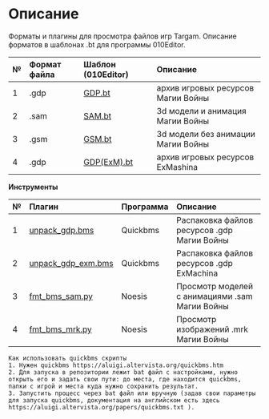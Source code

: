 # Описание

Форматы и плагины для просмотра файлов игр Targam. Описание форматов в шаблонах .bt для программы 010Editor.

 № | Формат файла       | Шаблон (010Editor)     |    Описание |
| :--- | :--------- | :----------- | :---------- |
| 1 | .gdp        | [GDP.bt](https://github.com/AlexKimov/targem-file-formats/blob/master/templates/010editor/GDP.bt)  |   архив игровых ресурсов Магии Войны |
| 2 | .sam        | [SAM.bt](https://github.com/AlexKimov/targem-file-formats/blob/master/templates/010editor/SAM.bt)  |   3d модели и анимация Магии Войны |
| 3 | .gsm        | [GSM.bt](https://github.com/AlexKimov/targem-file-formats/blob/master/templates/010editor/GSM.bt)  |   3d модели без анимации Магии Войны |
| 4 | .gdp        | [GDP(ExM).bt](https://github.com/AlexKimov/targem-file-formats/blob/master/templates/010editor/GDP(ExM).bt)  |   архив игровых ресурсов ExMashina |

**Инструменты**

| № | Плагин       | Программа | Описание |  
| :--- | :--------- | :----------- | :---- | 
| 1 | [unpack_gdp.bms](https://github.com/AlexKimov/targem-file-formats/blob/master/scripts/quickbms/unpack_gdp.bms) | Quickbms | Распаковка файлов ресурсов .gdp Магии Войны  |
| 2 | [unpack_gdp_exm.bms](https://github.com/AlexKimov/targem-file-formats/blob/master/scripts/quickbms/exm/unpack_gdp_exm.bms) | Quickbms | Распаковка файлов ресурсов .gdp ExMachina |
| 3 | [fmt_bms_sam.py](https://github.com/AlexKimov/targem-file-formats/blob/main/plugins/noesis/fmt_bms_sam.py) | Noesis | Просмотр моделей с анимациями .sam Магии Войны |
| 4 | [fmt_bms_mrk.py](https://github.com/AlexKimov/targem-file-formats/blob/main/plugins/noesis/fmt_bms_mrk.py) | Noesis | Просмотр изображений .mrk Магии Войны |

    Как использовать quickbms скрипты
    1. Нужен quickbms https://aluigi.altervista.org/quickbms.htm
    2. Для запуска в репозитории лежит bat файл с настройками, нужно открыть его и задать свои пути: до места, где находится quickbms, папки с игрой и места куда нужно сохранить результат.
    3. Запустить процесс через bat файл или вручную (задав свои параметры для запуска quickbms, документация на английском есть здесь https://aluigi.altervista.org/papers/quickbms.txt ). 

